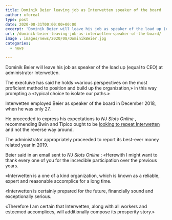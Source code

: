 ```yaml
---
title: Dominik Beier leaving job as Interwetten speaker of the board
author: xforeal 
type: post
date: 2020-08-31T00:00:00+00:00
excerpt: 'Dominik Beier will leave his job as speaker of the load up (equal to CEO) at administrator Interwetten '
url: /dominik-beier-leaving-job-as-interwetten-speaker-of-the-board/
image : images/news/2020/08/DominikBeier.jpg
categories:
  - news

---
```

Dominik Beier will leave his job as speaker of the load up (equal to CEO) at administrator Interwetten. 

The exectuive has said he holds &#171;various perspectives on the most proficient method to position and build up the organization,&#187; in this way prompting a &#171;typical choice to isolate our paths.&#187; 

Interwetten employed Beier as speaker of the board in December 2018, when he was only 27. 

He proceeded to express his expectations to _NJ Slots Online_ , recommending Bwin and Tipico ought to be [looking to repeat Interwetten][1] and not the reverse way around. 

The administrator appropriately proceeded to report its best-ever money related year in 2019. 

Beier said in an email sent to _NJ Slots Online_ : &#171;Herewith I might want to thank every one of you for the incredible participation over the previous years. 

&#171;Interwetten is a one of a kind organization, which is known as a reliable, expert and reasonable accomplice for a long time. 

&#171;Interwetten is certainly prepared for the future, financially sound and exceptionally serious. 

&#171;Therefore I am certain that Interwetten, along with all workers and esteemed accomplices, will additionally compose its prosperity story.&#187;

 [1]: #